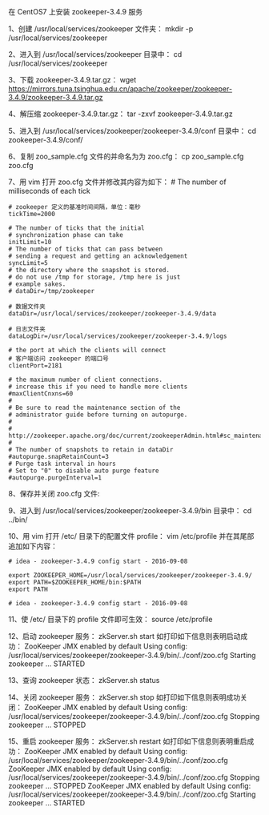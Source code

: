 在 CentOS7 上安装 zookeeper-3.4.9 服务
 
1、创建 /usr/local/services/zookeeper 文件夹：
    mkdir -p /usr/local/services/zookeeper
 
2、进入到 /usr/local/services/zookeeper 目录中：
    cd /usr/local/services/zookeeper
 
3、下载 zookeeper-3.4.9.tar.gz：
    wget https://mirrors.tuna.tsinghua.edu.cn/apache/zookeeper/zookeeper-3.4.9/zookeeper-3.4.9.tar.gz
 
4、解压缩 zookeeper-3.4.9.tar.gz：
    tar -zxvf zookeeper-3.4.9.tar.gz
 
5、进入到 /usr/local/services/zookeeper/zookeeper-3.4.9/conf 目录中：
    cd zookeeper-3.4.9/conf/
 
6、复制 zoo_sample.cfg 文件的并命名为为 zoo.cfg：
    cp zoo_sample.cfg zoo.cfg
 
7、用 vim 打开 zoo.cfg 文件并修改其内容为如下：
    # The number of milliseconds of each tick
 
    # zookeeper 定义的基准时间间隔，单位：毫秒
    tickTime=2000
 
    # The number of ticks that the initial
    # synchronization phase can take
    initLimit=10
    # The number of ticks that can pass between
    # sending a request and getting an acknowledgement
    syncLimit=5
    # the directory where the snapshot is stored.
    # do not use /tmp for storage, /tmp here is just
    # example sakes.
    # dataDir=/tmp/zookeeper
 
    # 数据文件夹
    dataDir=/usr/local/services/zookeeper/zookeeper-3.4.9/data
 
    # 日志文件夹
    dataLogDir=/usr/local/services/zookeeper/zookeeper-3.4.9/logs
 
    # the port at which the clients will connect
    # 客户端访问 zookeeper 的端口号
    clientPort=2181
 
    # the maximum number of client connections.
    # increase this if you need to handle more clients
    #maxClientCnxns=60
    #
    # Be sure to read the maintenance section of the
    # administrator guide before turning on autopurge.
    #
    # http://zookeeper.apache.org/doc/current/zookeeperAdmin.html#sc_maintenance
    #
    # The number of snapshots to retain in dataDir
    #autopurge.snapRetainCount=3
    # Purge task interval in hours
    # Set to "0" to disable auto purge feature
    #autopurge.purgeInterval=1
 
8、保存并关闭 zoo.cfg 文件:
     
9、进入到 /usr/local/services/zookeeper/zookeeper-3.4.9/bin 目录中：
    cd ../bin/
 
10、用 vim 打开 /etc/ 目录下的配置文件 profile：
    vim /etc/profile
    并在其尾部追加如下内容：
 
    # idea - zookeeper-3.4.9 config start - 2016-09-08
 
    export ZOOKEEPER_HOME=/usr/local/services/zookeeper/zookeeper-3.4.9/
    export PATH=$ZOOKEEPER_HOME/bin:$PATH
    export PATH
 
    # idea - zookeeper-3.4.9 config start - 2016-09-08
 
11、使 /etc/ 目录下的 profile 文件即可生效：
    source /etc/profile
 
12、启动 zookeeper 服务：
    zkServer.sh start
    如打印如下信息则表明启动成功：
    ZooKeeper JMX enabled by default
    Using config: /usr/local/services/zookeeper/zookeeper-3.4.9/bin/../conf/zoo.cfg
    Starting zookeeper ... STARTED
 
13、查询 zookeeper 状态：
    zkServer.sh status
 
14、关闭 zookeeper 服务：
    zkServer.sh stop
    如打印如下信息则表明成功关闭：
    ZooKeeper JMX enabled by default
    Using config: /usr/local/services/zookeeper/zookeeper-3.4.9/bin/../conf/zoo.cfg
    Stopping zookeeper ... STOPPED
 
15、重启 zookeeper 服务：
    zkServer.sh restart
    如打印如下信息则表明重启成功：
    ZooKeeper JMX enabled by default
    Using config: /usr/local/services/zookeeper/zookeeper-3.4.9/bin/../conf/zoo.cfg
    ZooKeeper JMX enabled by default
    Using config: /usr/local/services/zookeeper/zookeeper-3.4.9/bin/../conf/zoo.cfg
    Stopping zookeeper ... STOPPED
    ZooKeeper JMX enabled by default
    Using config: /usr/local/services/zookeeper/zookeeper-3.4.9/bin/../conf/zoo.cfg
    Starting zookeeper ... STARTED